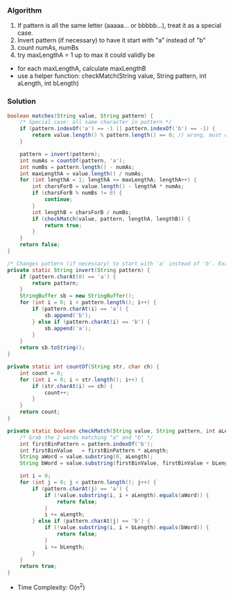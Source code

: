 ### Algorithm

1. If pattern is all the same letter (aaaaa... or bbbbb...), treat it as a special case.
1. Invert pattern (if necessary) to have it start with "a" instead of "b"
1. count numAs, numBs
1. try maxLengthA = 1 up to max it could validly be
  - for each maxLengthA, calculate maxLengthB
  - use a helper function: checkMatch(String value, String pattern, int aLength, int bLength)

### Solution

```java
boolean matches(String value, String pattern) {
    /* Special case: all same character in pattern */
    if (pattern.indexOf('a') == -1 || pattern.indexOf('b') == -1) {
        return value.length() % pattern.length() == 0; // wrong. must check if pattern properly repeats in value.
    }

    pattern = invert(pattern);
    int numAs = countOf(pattern, 'a');
    int numBs = pattern.length() - numAs;
    int maxLengthA = value.length() / numAs;
    for (int lengthA = 1; lengthA <= maxLengthA; lengthA++) {
        int charsForB = value.length() - lengthA * numAs;
        if (charsForB % numBs != 0) {
            continue;
        }
        int lengthB = charsForB / numBs;
        if (checkMatch(value, pattern, lengthA, lengthB)) {
            return true;
        }
    }
    return false;
}

/* Changes pattern (if necessary) to start with 'a' instead of 'b'. Example: bbaba becomes aabab */
private static String invert(String pattern) {
    if (pattern.charAt(0) == 'a') {
        return pattern;
    }
    StringBuffer sb = new StringBuffer();
    for (int i = 0; i < pattern.length(); i++) {
        if (pattern.charAt(i) == 'a') {
            sb.append('b');
        } else if (pattern.charAt(i) == 'b') {
            sb.append('a');
        }
    }
    return sb.toString();
}

private static int countOf(String str, char ch) {
    int count = 0;
    for (int i = 0; i < str.length(); i++) {
        if (str.charAt(i) == ch) {
            count++;
        }
    }
    return count;
}

private static boolean checkMatch(String value, String pattern, int aLength, int bLength) {
    /* Grab the 2 words matching "a" and "b" */
    int firstBinPattern = pattern.indexOf('b');
    int firstBinValue   = firstBinPattern * aLength;
    String aWord = value.substring(0, aLength);
    String bWord = value.substring(firstBinValue, firstBinValue + bLength);

    int i = 0;
    for (int j = 0; j < pattern.length(); j++) {
        if (pattern.charAt(j) == 'a') {
            if (!value.substring(i, i + aLength).equals(aWord)) {
                return false;
            }
            i += aLength;
        } else if (pattern.charAt(j) == 'b') {
            if (!value.substring(i, i + bLength).equals(bWord)) {
                return false;
            }
            i += bLength;
        }
    }
    return true;
}
```

- Time Complexity: O(n<sup>2</sup>)

